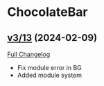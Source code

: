 # ChocolateBar

## [v3/13](https://github.com/Kiatra/ChocolateBar/tree/v3/13) (2024-02-09)
[Full Changelog](https://github.com/Kiatra/ChocolateBar/compare/v3.11...v3/13) 

- Fix module error in BG  
- Added module system  
